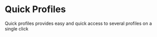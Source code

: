 # Quick Profiles

Quick profiles provides easy and quick access to several profiles on a single click